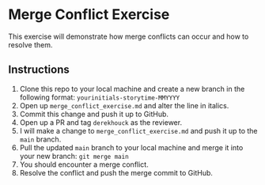 # Merge Conflict Exercise

This exercise will demonstrate how merge conflicts can occur and how to resolve them.

## Instructions

1. Clone this repo to your local machine and create a new branch in the
   following format: `yourinitials-storytime-MMYYYY`
1. Open up `merge_conflict_exercise.md` and alter the line in italics.
1. Commit this change and push it up to GitHub.
1. Open up a PR and tag `derekhouck` as the reviewer.
1. I will make a change to `merge_conflict_exercise.md` and push it up to the
   `main` branch.
1. Pull the updated `main` branch to your local machine and merge it into your
   new branch: `git merge main`
1. You should encounter a merge conflict.
1. Resolve the conflict and push the merge commit to GitHub.
